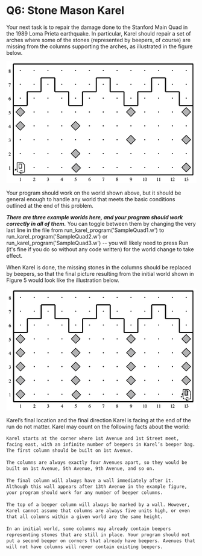 # Q6: Stone Mason Karel

Your next task is to repair the damage done to the Stanford Main Quad in the 1989 Loma Prieta earthquake. In particular, Karel should repair a set of arches where some of the stones (represented by beepers, of course) are missing from the columns supporting the arches, as illustrated in the figure below.

<img src="/images/assignment 6.jpeg">

Your program should work on the world shown above, but it should be general enough to handle any world that meets the basic conditions outlined at the end of this problem.

***There are three example worlds here, and your program should work correctly in all of them.*** You can toggle between them by changing the very last line in the file from run_karel_program('SampleQuad1.w') to run_karel_program('SampleQuad2.w') or run_karel_program('SampleQuad3.w') -- you will likely need to press Run (it's fine if you do so without any code written) for the world change to take effect.


When Karel is done, the missing stones in the columns should be replaced by beepers, so that the final picture resulting from the initial world shown in Figure 5 would look like the illustration below.

<img src="/images/assignment 61.jpeg">

Karel’s final location and the final direction Karel is facing at the end of the run do not matter. Karel may count on the following facts about the world:

    Karel starts at the corner where 1st Avenue and 1st Street meet, facing east, with an infinite number of beepers in Karel’s beeper bag. The first column should be built on 1st Avenue.

    The columns are always exactly four Avenues apart, so they would be built on 1st Avenue, 5th Avenue, 9th Avenue, and so on.

    The final column will always have a wall immediately after it. Although this wall appears after 13th Avenue in the example figure, your program should work for any number of beeper columns.

    The top of a beeper column will always be marked by a wall. However, Karel cannot assume that columns are always five units high, or even that all columns within a given world are the same height.

    In an initial world, some columns may already contain beepers representing stones that are still in place. Your program should not put a second beeper on corners that already have beepers. Avenues that will not have columns will never contain existing beepers.

